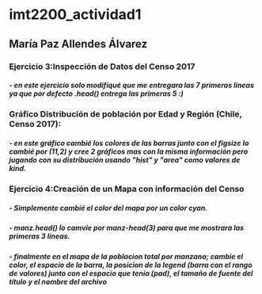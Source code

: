 # imt2200_actividad1
## María Paz Allendes Álvarez
### Ejercicio 3:Inspección de Datos del Censo 2017
##### - en este ejercicio solo modifiqué que me entregara las 7 primeras lineas ya que por defecto .head() entrega las primeras 5 :)
### Gráfico Distribución de población por Edad y Región (Chile, Censo 2017):
##### - en este gráfico cambié los colores de las barras junto con el figsize lo cambié por (11,2) y cree 2 gráficos mas con la misma información pero jugando con su distribución usando "hist" y "area" como valores de kind.
### Ejercicio 4:Creación de un Mapa con información del Censo
##### - Simplemente cambié el color del mapa por un color cyan.
##### - manz.head() lo camvie por manz-head(3) para que me mostrara las primeras 3 lineas.
##### - finalmente en el mapa de la poblacion total por manzana; cambie el color, el espacio de la barra, la posicion de la legend (barra con el rango de valores) junto con el espacio que tenía (pad), el tamaño de fuente del título y el nombre del archivo

